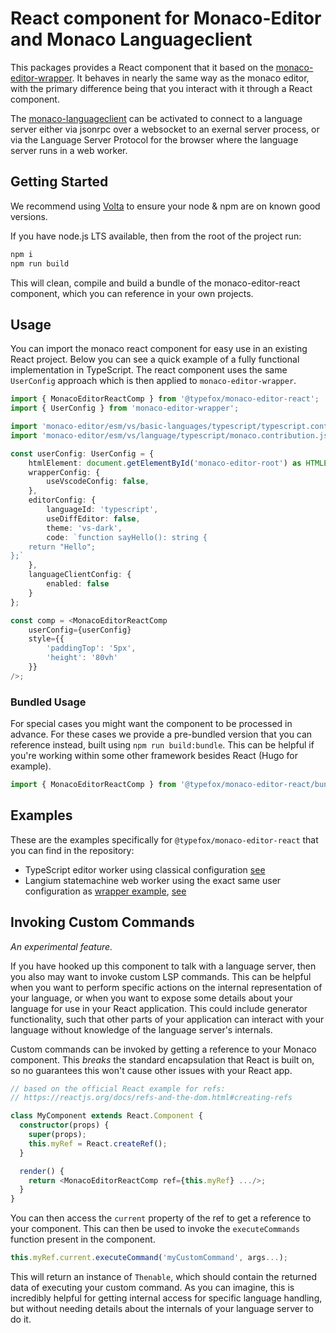 # React component for Monaco-Editor and Monaco Languageclient

This packages provides a React component that it based on the [monaco-editor-wrapper](../monaco-editor-wrapper/). It behaves in nearly the same way as the monaco editor, with the primary difference being that you interact with it through a React component.

The [monaco-languageclient](https://github.com/TypeFox/monaco-languageclient) can be activated to connect to a language server either via jsonrpc over a websocket to an exernal server process, or via the Language Server Protocol for the browser where the language server runs in a web worker.

## Getting Started

We recommend using [Volta](https://volta.sh/) to ensure your node & npm are on known good versions.

If you have node.js LTS available, then from the root of the project run:

```bash
npm i
npm run build
```

This will clean, compile and build a bundle of the monaco-editor-react component, which you can reference in your own projects.

## Usage

You can import the monaco react component for easy use in an existing React project. Below you can see a quick example of a fully functional implementation in TypeScript. The react component uses the same `UserConfig` approach which is then applied to `monaco-editor-wrapper`.

```typescript
import { MonacoEditorReactComp } from '@typefox/monaco-editor-react';
import { UserConfig } from 'monaco-editor-wrapper';

import 'monaco-editor/esm/vs/basic-languages/typescript/typescript.contribution.js';
import 'monaco-editor/esm/vs/language/typescript/monaco.contribution.js';

const userConfig: UserConfig = {
    htmlElement: document.getElementById('monaco-editor-root') as HTMLElement,
    wrapperConfig: {
        useVscodeConfig: false,
    },
    editorConfig: {
        languageId: 'typescript',
        useDiffEditor: false,
        theme: 'vs-dark',
        code: `function sayHello(): string {
    return "Hello";
};`
    },
    languageClientConfig: {
        enabled: false
    }
};

const comp = <MonacoEditorReactComp
    userConfig={userConfig}
    style={{
        'paddingTop': '5px',
        'height': '80vh'
    }}
/>;
```

### Bundled Usage

For special cases you might want the component to be processed in advance. For these cases we provide a pre-bundled version that you can reference instead, built using `npm run build:bundle`. This can be helpful if you're working within some other framework besides React (Hugo for example).

```ts
import { MonacoEditorReactComp } from '@typefox/monaco-editor-react/bundle';
```

## Examples

These are the examples specifically for `@typefox/monaco-editor-react` that you can find in the repository:

- TypeScript editor worker using classical configuration [see](../examples/react_ts.html)
- Langium statemachine web worker using the exact same user configuration as [wrapper example](../examples/wrapper_langium.html), [see](../examples/react_langium.html)

## Invoking Custom Commands

*An experimental feature.*

If you have hooked up this component to talk with a language server, then you also may want to invoke custom LSP commands. This can be helpful when you want to perform specific actions on the internal representation of your language, or when you want to expose some details about your language for use in your React application. This could include generator functionality, such that other parts of your application can interact with your language without knowledge of the language server's internals.

Custom commands can be invoked by getting a reference to your Monaco component. This *breaks* the standard encapsulation that React is built on, so no guarantees this won't cause other issues with your React app.

```ts
// based on the official React example for refs:
// https://reactjs.org/docs/refs-and-the-dom.html#creating-refs

class MyComponent extends React.Component {
  constructor(props) {
    super(props);
    this.myRef = React.createRef();
  }

  render() {
    return <MonacoEditorReactComp ref={this.myRef} .../>;
  }
}
```

You can then access the `current` property of the ref to get a reference to your component. This can then be used to invoke the `executeCommands` function present in the component.

```ts
this.myRef.current.executeCommand('myCustomCommand', args...);
```

This will return an instance of `Thenable`, which should contain the returned data of executing your custom command. As you can imagine, this is incredibly helpful for getting internal access for specific language handling, but without needing details about the internals of your language server to do it.

